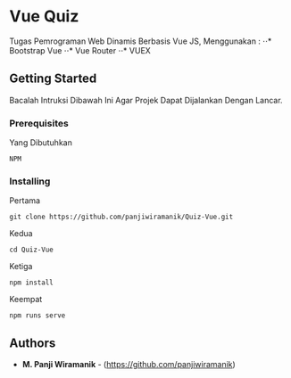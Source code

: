# Vue Quiz

Tugas Pemrograman Web Dinamis Berbasis Vue JS, Menggunakan :
⋅⋅* Bootstrap Vue
⋅⋅* Vue Router
⋅⋅* VUEX

## Getting Started

Bacalah Intruksi Dibawah Ini Agar Projek Dapat Dijalankan Dengan Lancar.

### Prerequisites

Yang Dibutuhkan

```
NPM
```

### Installing

Pertama
```
git clone https://github.com/panjiwiramanik/Quiz-Vue.git
```

Kedua
```
cd Quiz-Vue
```

Ketiga
```
npm install
```

Keempat
```
npm runs serve
```

## Authors

* **M. Panji Wiramanik** - (https://github.com/panjiwiramanik)